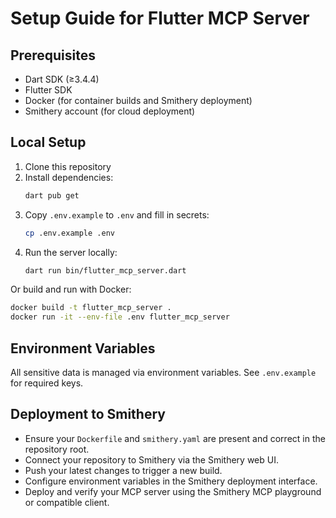# Setup Guide for Flutter MCP Server

## Prerequisites
- Dart SDK (≥3.4.4)
- Flutter SDK
- Docker (for container builds and Smithery deployment)
- Smithery account (for cloud deployment)

## Local Setup
1. Clone this repository
2. Install dependencies:
   ```sh
   dart pub get
   ```
3. Copy `.env.example` to `.env` and fill in secrets:
   ```sh
   cp .env.example .env
   ```
4. Run the server locally:
   ```sh
   dart run bin/flutter_mcp_server.dart
   ```

Or build and run with Docker:
   ```sh
   docker build -t flutter_mcp_server .
   docker run -it --env-file .env flutter_mcp_server
   ```

## Environment Variables
All sensitive data is managed via environment variables. See `.env.example` for required keys.

## Deployment to Smithery
- Ensure your `Dockerfile` and `smithery.yaml` are present and correct in the repository root.
- Connect your repository to Smithery via the Smithery web UI.
- Push your latest changes to trigger a new build.
- Configure environment variables in the Smithery deployment interface.
- Deploy and verify your MCP server using the Smithery MCP playground or compatible client.

